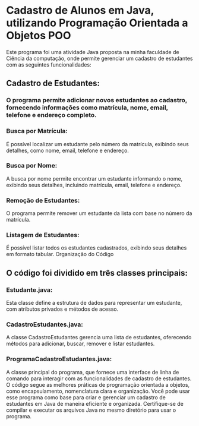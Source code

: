 <h1>Cadastro de Alunos em Java, utilizando Programação Orientada a Objetos POO</h1>

Este programa foi uma atividade Java proposta na minha faculdade de Ciência da computação, onde permite gerenciar um cadastro de estudantes com as seguintes funcionalidades:

<h2>Cadastro de Estudantes:</h2>

<h3>O programa permite adicionar novos estudantes ao cadastro, fornecendo informações como matrícula, nome, email, telefone e endereço completo.</h3>

<h3>Busca por Matrícula:</h3>
É possível localizar um estudante pelo número da matrícula, exibindo seus detalhes, como nome, email, telefone e endereço.

<h3>Busca por Nome:</h3>
A busca por nome permite encontrar um estudante informando o nome, exibindo seus detalhes, incluindo matrícula, email, telefone e endereço.

<h3>Remoção de Estudantes:</h3>
O programa permite remover um estudante da lista com base no número da matrícula.

<h3>Listagem de Estudantes:</h3>
É possível listar todos os estudantes cadastrados, exibindo seus detalhes em formato tabular.
Organização do Código

<h2>O código foi dividido em três classes principais:</h2>

<h3>Estudante.java:</h3>
Esta classe define a estrutura de dados para representar um estudante, com atributos privados e métodos de acesso.

<h3>CadastroEstudantes.java:</h3>
A classe CadastroEstudantes gerencia uma lista de estudantes, oferecendo métodos para adicionar, buscar, remover e listar estudantes.

<h3>ProgramaCadastroEstudantes.java:</h3>

A classe principal do programa, que fornece uma interface de linha de comando para interagir com as funcionalidades de cadastro de estudantes.
O código segue as melhores práticas de programação orientada a objetos, como encapsulamento, nomenclatura clara e organização. Você pode usar esse programa como base para criar e gerenciar um cadastro de estudantes em Java de maneira eficiente e organizada. Certifique-se de compilar e executar os arquivos Java no mesmo diretório para usar o programa.
